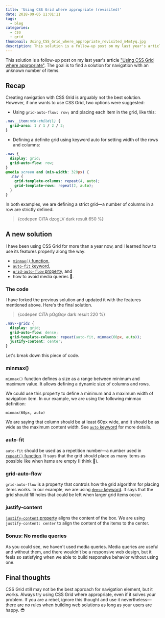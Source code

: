 ```yaml
---
title: 'Using CSS Grid where appropriate (revisited)'
date: 2018-09-05 11:01:11
tags:
  - blog
categories:
  - css
  - grid
thumbnail: Using_CSS_Grid_where_appropriate_revisited_m4mtyq.jpg
description: This solution is a follow-up post on my last year's article "Using CSS Grid where appropriate." The goal is to find a solution for navigation with an unknown number of items.
---
```


This solution is a follow-up post on my last year's article ["Using CSS Grid where appropriate"]. The goal is to find a solution for navigation with an unknown number of items.

<!-- more -->

## Recap

Creating navigation with CSS Grid is arguably not the best solution. However, if one wants to use CSS Grid, two options were suggested:
- Using `grid-auto-flow: row;` and placing each item in the grid, like this:

```css
.nav__item:nth-child(1) {
  grid-area: 1 / 1 / 2 / 2;
}
```
- Defining a definite grid using keyword auto for setting width of the rows and columns:

```css
.nav {
  display: grid;
  grid-auto-flow: row;
}
@media screen and (min-width: 320px) {
  .nav {
    grid-template-columns: repeat(4, auto);
    grid-template-rows: repeat(2, auto);
  }
}
```

In both examples, we are defining a strict grid—a number of columns in a row are strictly defined.

> {codepen CiTA dzogLV dark result 650 %}

## A new solution

I have been using CSS Grid for more than a year now, and I learned how to use its features properly along the way:
- [`minmax()` function],
- [`auto-fit` keyword],
- [`grid-auto-flow` property], and
- how to avoid media queries 🎊.

### The code

I have forked the previous solution and updated it with the features mentioned above. Here's the final solution.

> {codepen CiTA pOgGqv dark result 220 %}

```css
.nav--grid2 {
  display: grid;
  grid-auto-flow: dense;
  grid-template-columns: repeat(auto-fit, minmax(60px, auto));
  justify-content: center;
}
```

Let's break down this piece of code.

### minmax()

`minmax()` function defines a size as a range between minimum and maximum value. It allows defining a dynamic size of columns and rows.

We could use this property to define a minimum and a maximum width of navigation item. In our example, we are using the following minmax definition:

`minmax(60px, auto)`

We are saying that column should be at least 60px wide, and it should be as wide as the maximum content width. See [`auto` keyword] for more details.

### auto-fit

`auto-fit` should be used as a repetition number—a number used in [`repeat()` function]. It says that the grid should place as many items as possible like when items are empty (I think 🤔).

### grid-auto-flow

`grid-auto-flow` is a property that controls how the grid algorithm for placing items works. In our example, we are using [`dense` keyword]. It says that the grid should fill holes that could be left when larger grid items occur.

### justify-content

[`justify-content` property] aligns the content of the box. We are using `justify-content: center` to align the content of the items to the center.

### Bonus: No media queries

As you could see, we haven't used media queries. Media queries are useful and without them, and there wouldn't be a responsive web design, but it feels so satisfying when we able to build responsive behavior without using one.

## Final thoughts

CSS Grid still may not be the best approach for navigation element, but it works. Always try using CSS Grid where appropriate, even if it solves your problem. If you are a rebel, ignore this thought and use it nevertheless—there are no rules when building web solutions as long as your users are happy. 😎


["Using CSS Grid where appropriate"]: /articles/using-css-grid-where-appropriate/
[`minmax()` function]: https://www.w3.org/TR/css-grid-1/#valdef-grid-template-columns-minmax
[`auto-fit` keyword]: https://www.w3.org/TR/css-grid-1/#valdef-repeat-auto-fit
[`grid-auto-flow` property]: https://www.w3.org/TR/css-grid-1/#propdef-grid-auto-flow
[`auto` keyword]: https://www.w3.org/TR/css-grid-1/#valdef-grid-template-columns-auto
[`repeat()` function]: https://www.w3.org/TR/css-grid-1/#funcdef-repeat
[`dense` keyword]: https://www.w3.org/TR/css-grid-1/#valdef-grid-auto-flow-dense
[`justify-content` property]: https://www.w3.org/TR/css-align-3/#propdef-justify-content
